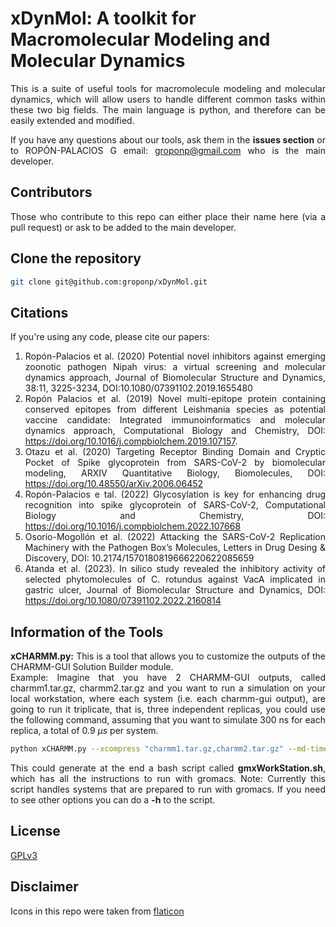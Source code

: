 # xDynMol: A toolkit for Macromolecular Modeling and Molecular Dynamics 
<div style="text-align: justify">
This is a suite of useful tools for macromolecule modeling and molecular dynamics, which will allow users to handle different common tasks within these two big fields. The main language is python, and therefore can be easily extended and modified. 

If you have any questions about our tools, ask them in the **issues section** or to ROPÓN-PALACIOS G email: groponp@gmail.com who is the main developer.

## Contributors
Those who contribute to this repo can either place their name here (via a pull request) or ask to be added to the main developer.


## Clone the repository 
```bash
git clone git@github.com:groponp/xDynMol.git
```

## Citations
If you're using any code, please cite our papers: 
1. Ropón-Palacios et al.  (2020) Potential novel inhibitors against emerging zoonotic pathogen Nipah virus: a virtual screening and molecular dynamics approach, Journal of Biomolecular Structure and Dynamics, 38:11, 3225-3234, DOI:10.1080/07391102.2019.1655480
2. Ropón Palacios et al. (2019) Novel multi-epitope protein containing conserved epitopes from different Leishmania species as potential vaccine candidate: Integrated immunoinformatics and molecular dynamics approach, Computational Biology and Chemistry, DOI: https://doi.org/10.1016/j.compbiolchem.2019.107157.
3. Otazu et al. (2020) Targeting Receptor Binding Domain and Cryptic Pocket of Spike glycoprotein from SARS-CoV-2 by biomolecular modeling, ARXIV Quantitative Biology, Biomolecules, DOI: https://doi.org/10.48550/arXiv.2006.06452
4. Ropón-Palacios e tal. (2022) Glycosylation is key for enhancing drug recognition into spike glycoprotein of SARS-CoV-2, Computational Biology and Chemistry, DOI: https://doi.org/10.1016/j.compbiolchem.2022.107668
5. Osorio-Mogollón et al. (2022) Attacking the SARS-CoV-2 Replication Machinery with the Pathogen Box’s Molecules, Letters in Drug Desing & Discovery, DOI: 10.2174/1570180819666220622085659 
6. Atanda et al. (2023). In silico study revealed the inhibitory activity of selected phytomolecules of C. rotundus against VacA implicated in gastric ulcer, Journal of Biomolecular Structure and Dynamics, DOI: https://doi.org/10.1080/07391102.2022.2160814 


## Information of the Tools
 **xCHARMM.py:** This is a tool that allows you to customize the outputs of the CHARMM-GUI Solution Builder module.\
Example: Imagine that you have 2 CHARMM-GUI outputs, called charmm1.tar.gz, charmm2.tar.gz and you want to run a simulation on your local workstation, where each system (i.e. each charmm-gui output), are going to run it triplicate, that is, three independent replicas, you could use the following command, assuming that you want to simulate 300 ns for each replica, a total of 0.9 $\mu s$ per system.
```bash
python xCHARMM.py --xcompress "charmm1.tar.gz,charmm2.tar.gz" --md-time 300 --xrep 3  --machine local 
```
This could generate at the end a bash script called **gmxWorkStation.sh**, which has all the instructions to run with gromacs. Note: Currently this script handles systems that are prepared to run with gromacs. If you need to see other options you can do a **-h** to the script.

## License 
[GPLv3](https://www.gnu.org/licenses/gpl-3.0.en.html)

## Disclaimer
Icons in this repo were taken from [flaticon](https://www.flaticon.com/free-icons/programming-language) 
